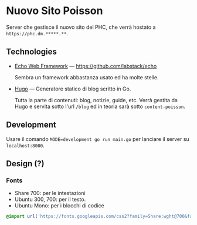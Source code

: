 # Nuovo Sito Poisson

Server che gestisce il nuovo sito del PHC, che verrà hostato a `https://phc.dm.*****.**`.

## Technologies

- [Echo Web Framework](https://echo.labstack.com/) &mdash; https://github.com/labstack/echo

    Sembra un framework abbastanza usato ed ha molte stelle.

- [Hugo](https://gohugo.io) &mdash; Generatore statico di blog scritto in Go.

    Tutta la parte di contenuti: blog, notizie, guide, etc. Verrà gestita da Hugo e servita sotto l'url `/blog` ed in teoria sarà sotto `content-poisson`.

## Development

Usare il comando `MODE=development go run main.go` per lanciare il server su `localhost:8000`.

## Design (?)

### Fonts

- Share 700: per le intestazioni
- Ubuntu 300, 700: per il testo.
- Ubuntu Mono: per i blocchi di codice


```css
@import url('https://fonts.googleapis.com/css2?family=Share:wght@700&family=Ubuntu+Mono&family=Ubuntu:wght@300;700&display=swap');
```
